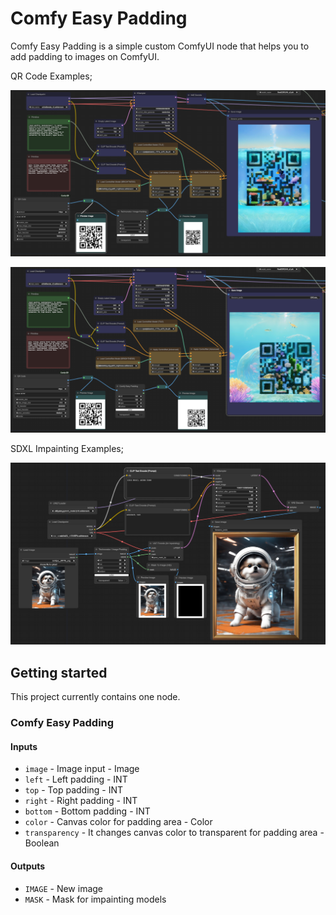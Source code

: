 # Comfy Easy Padding

Comfy Easy Padding is a simple custom ComfyUI node that helps you to add padding to images on ComfyUI.

QR Code Examples;

![QR code padding](img/comfy_image_padding_qr_code_sample.png)

![QR code padding](img/comfy_image_padding_qr_code_sample_2.png)

SDXL Impainting Examples;

![SDXL impainting example](img/comfy_image_padding_impainting_sample.png)

## Getting started

This project currently contains one node.

### Comfy Easy Padding

#### Inputs

* `image` - Image input - Image
* `left` - Left padding - INT
* `top` - Top padding - INT
* `right` - Right padding - INT
* `bottom` - Bottom padding - INT
* `color` - Canvas color for padding area - Color
* `transparency` - It changes canvas color to transparent for padding area - Boolean

#### Outputs

* `IMAGE` - New image
* `MASK` - Mask for impainting models 